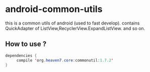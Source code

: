 # android-common-utils
this is a common utils of android (used to fast develop). contains QuickAdapter of ListView,RecyclerView.ExpandListView. and so on.

## How to use ? 
``` java
dependencies {
     compile 'org.heaven7.core:commonutil:1.7.2'
}
